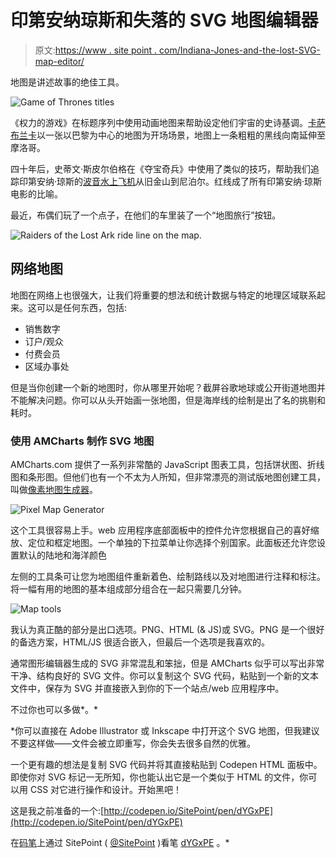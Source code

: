 # 印第安纳琼斯和失落的 SVG 地图编辑器

> 原文:[https://www . site point . com/Indiana-Jones-and-the-lost-SVG-map-editor/](https://www.sitepoint.com/indiana-jones-and-the-lost-svg-map-editor/)

地图是讲述故事的绝佳工具。

![Game of Thrones titles](../Images/34ef9630d8e3caa93903a6f581f4150a.png)

《权力的游戏》在标题序列中使用动画地图来帮助设定他们宇宙的史诗基调。[卡萨布兰卡](http://www.thecinetourist.net/the-daily-map/37-casablanca)以一张以巴黎为中心的地图为开场场景，地图上一条粗粗的黑线向南延伸至摩洛哥。

四十年后，史蒂文·斯皮尔伯格在《夺宝奇兵》中使用了类似的技巧，帮助我们追踪印第安纳·琼斯的[波音水上飞机](https://en.wikipedia.org/wiki/Boeing_314_Clipper)从旧金山到尼泊尔。红线成了所有印第安纳·琼斯电影的比喻。

最近，布偶们玩了一个点子，在他们的车里装了一个“地图旅行”按钮。

![Raiders of the Lost Ark ride line on the map.](../Images/eec4a4d065a733271933a006ad9dfda8.png)

## 网络地图

地图在网络上也很强大，让我们将重要的想法和统计数据与特定的地理区域联系起来。这可以是任何东西，包括:

*   销售数字
*   订户/观众
*   付费会员
*   区域办事处

但是当你创建一个新的地图时，你从哪里开始呢？截屏谷歌地球或公开街道地图并不能解决问题。你可以从头开始画一张地图，但是海岸线的绘制是出了名的挑剔和耗时。

### 使用 AMCharts 制作 SVG 地图

AMCharts.com 提供了一系列非常酷的 JavaScript 图表工具，包括饼状图、折线图和条形图。但他们也有一个不太为人所知，但非常漂亮的测试版地图创建工具，叫做[像素地图生成器](http://pixelmap.amcharts.com/)。

![Pixel Map Generator](../Images/e56863acb932826e3715b3f8a4ee1793.png)

这个工具很容易上手。web 应用程序底部面板中的控件允许您根据自己的喜好缩放、定位和框定地图。一个单独的下拉菜单让你选择个别国家。此面板还允许您设置默认的陆地和海洋颜色

左侧的工具条可让您为地图组件重新着色、绘制路线以及对地图进行注释和标注。将一幅有用的地图的基本组成部分组合在一起只需要几分钟。

![Map tools](../Images/dd903c89e0cadda3836f7af21bf68821.png)

我认为真正酷的部分是出口选项。PNG、HTML (& JS)或 SVG。PNG 是一个很好的备选方案，HTML/JS 很适合嵌入，但最后一个选项是我喜欢的。

通常图形编辑器生成的 SVG 非常混乱和笨拙，但是 AMCharts 似乎可以写出非常干净、结构良好的 SVG 文件。你可以复制这个 SVG 代码，粘贴到一个新的文本文件中，保存为 SVG 并直接嵌入到你的下一个站点/web 应用程序中。

不过你也可以多做*。*

 *你可以直接在 Adobe Illustrator 或 Inkscape 中打开这个 SVG 地图，但我建议不要这样做——文件会被立即重写，你会失去很多自然的优雅。

一个更有趣的想法是复制 SVG 代码并将其直接粘贴到 Codepen HTML 面板中。即使你对 SVG 标记一无所知，你也能认出它是一个类似于 HTML 的文件，你可以用 CSS 对它进行操作和设计。开始黑吧！

这是我之前准备的一个:[http://codepen.io/SitePoint/pen/dYGxPE](http://codepen.io/SitePoint/pen/dYGxPE)

在[码笔](http://codepen.io)上通过 SitePoint ( [@SitePoint](http://codepen.io/SitePoint) )看笔 [dYGxPE](http://codepen.io/SitePoint/pen/dYGxPE/) 。*